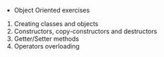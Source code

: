 * Object Oriented exercises

1. Creating classes and objects<br>
2. Constructors, copy-constructors and destructors<br> 
3. Getter/Setter methods<br>
4. Operators overloading<br>
